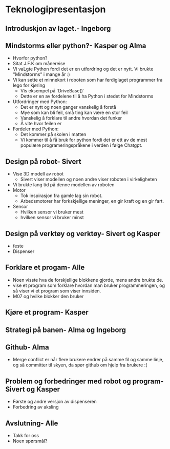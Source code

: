# Teknologipresentasjon

## Introduskjon av laget.- Ingeborg 
## Mindstorms eller python?- Kasper og Alma 
* Hvorfor python?
* Sitat J.F.K om månereise
* Vi vaLgte Python fordi det er en utfordring og det er nytt. Vi brukte "Mindstorms" i mange år :)
* Vi kan sette et minnekort i roboten som har ferdiglaget programmer fra lego for kjøring
  * Vis eksempel på ´DriveBase()´
  * Dette er  en av fordelene til å ha Python i stedet for Mindstorms
* Utfordringer med Python:
  * Det er nytt og noen ganger vanskelig å forstå
  * Mye som kan bli feil, små ting kan være en stor feil
  * Vanskelig å forklare til andre hvordan det funker 
  * Å vite hvor feilen er
* Fordeler med Python: 
  * Det kommer på skolen i matten
  * Vi kommer til å få bruk for python fordi det er ett av de mest populære programeringspråkene i verden i følge Chatgpt.
## Design på robot- Sivert
* Vise 3D modell av robot
  * Sivert viser modellen og noen andre viser roboten i virkeligheten
* Vi brukte lang tid på denne modellen av roboten
* Motor
    * Tok inspirasjon fra gamle lag sin robot.
    * Arbedsmotorer har forkskjellige meninger, en gir kraft og en gir fart. 
* Sensor
    * Hvilken sensor vi bruker mest
    * hvilken sensor vi bruker minst
## Design på verktøy og verktøy- Sivert og Kasper
* feste
* Dispenser
## Forklare et progam- Alle
* Noen visste hva de forskjellige blokkene gjorde, mens andre brukte de.
* vise et program som forklare hvordan man bruker programmeringen, og så viser vi et program som viser innsiden.
* M07 og hvilke blokker den bruker
## Kjøre et program- Kasper
## Strategi på banen- Alma og Ingeborg
## Github- Alma 
* Merge conflict er når flere brukere endrer på samme fil og samme linje, og så committer til skyen, da spør github om hjelp fra brukere :( 
## Problem og forbedringer med robot og program- Sivert og Kasper 
* Første og andre versjon av dispenseren
* Forbedring av aksling
## Avslutning- Alle
* Takk for oss
* Noen spørsmål?

